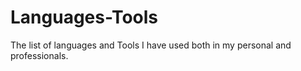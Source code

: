 # Languages-Tools


The list of languages and Tools I have used both in my personal and professionals.
